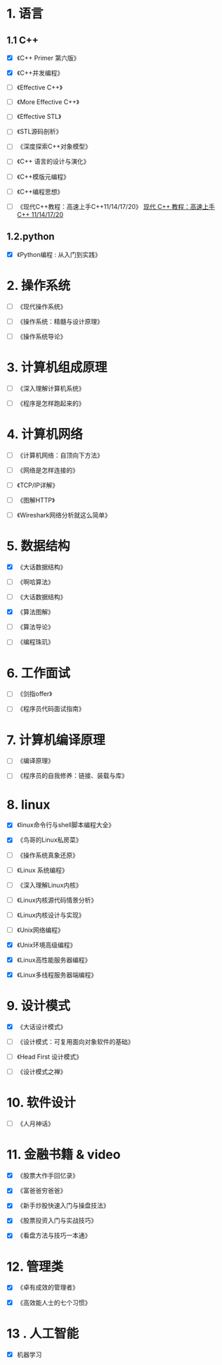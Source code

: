# 1. 语言

## 1.1 C++

- [x] 《C++ Primer 第六版》
- [x] 《C++并发编程》
- [ ] 《Effective C++》
- [ ] 《More Effective C++》
- [ ] 《Effective STL》
- [ ] 《STL源码剖析》
- [ ] 《深度探索C++对象模型》
- [ ] 《C++ 语言的设计与演化》
- [ ] 《C++模版元编程》
- [ ] 《C++编程思想》
- [ ] 《现代C++教程：高速上手C++11/14/17/20》	[现代 C++ 教程：高速上手 C++ 11/14/17/20](https://changkun.de/modern-cpp/)



## 1.2.python

- [x] 《Python编程 : 从入门到实践》



#  2. 操作系统

- [ ] 《现代操作系统》

- [ ] 《操作系统：精髓与设计原理》
- [ ] 《操作系统导论》



# 3. 计算机组成原理

- [ ] 《深入理解计算机系统》

- [ ] 《程序是怎样跑起来的》



# 4. 计算机网络

- [ ] 《计算机网络：自顶向下方法》
- [ ] 《网络是怎样连接的》
- [ ] 《TCP/IP详解》
- [ ] 《图解HTTP》
- [ ] 《Wireshark网络分析就这么简单》



# 5. 数据结构

- [x] 《大话数据结构》
- [ ] 《啊哈算法》
- [ ] 《大话数据结构》
- [x] 《算法图解》
- [ ] 《算法导论》
- [ ] 《编程珠玑》



# 6. 工作面试

- [ ] 《剑指offer》
- [ ] 《程序员代码面试指南》



# 7. 计算机编译原理

- [ ] 《编译原理》

- [ ] 《程序员的自我修养：链接、装载与库》

  

# 8. linux

- [x] 《linux命令行与shell脚本编程大全》
- [x] 《鸟哥的Linux私房菜》
- [ ] 《操作系统真象还原》
- [ ] 《Linux 系统编程》
- [ ] 《深入理解Linux内核》
- [ ] 《Linux内核源代码情景分析》
- [ ] 《Linux内核设计与实现》
- [ ] 《Unix网络编程》
- [x] 《Unix环境高级编程》
- [x] 《Linux高性能服务器编程》
- [x] 《Linux多线程服务器端编程》



# 9. 设计模式

- [x] 《大话设计模式》
- [ ] 《设计模式：可复用面向对象软件的基础》
- [ ] 《Head First 设计模式》
- [ ] 《设计模式之禅》



# 10. 软件设计

- [ ] 《人月神话》



# 11. 金融书籍 & video

- [x] 《股票大作手回忆录》
- [x] 《富爸爸穷爸爸》
- [x] 《新手炒股快速入门与操盘技法》
- [x] 《股票投资入门与实战技巧》
- [x] 《看盘方法与技巧一本通》



# 12. 管理类

- [x] 《卓有成效的管理者》
- [x] 《高效能人士的七个习惯》



# 13 . 人工智能

- [x] 机器学习



